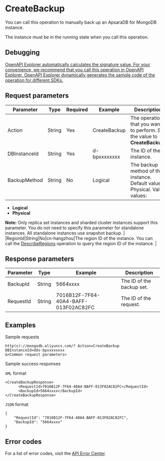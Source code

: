 # CreateBackup

You can call this operation to manually back up an ApsaraDB for MongoDB instance.

The instance must be in the running state when you call this operation.

## Debugging

[OpenAPI Explorer automatically calculates the signature value. For your convenience, we recommend that you call this operation in OpenAPI Explorer. OpenAPI Explorer dynamically generates the sample code of the operation for different SDKs.](https://api.aliyun.com/#product=Dds&api=CreateBackup&type=RPC&version=2015-12-01)

## Request parameters

|Parameter|Type|Required|Example|Description|
|---------|----|--------|-------|-----------|
|Action|String|Yes|CreateBackup|The operation that you want to perform. Set the value to **CreateBackup**. |
|DBInstanceId|String|Yes|d-bpxxxxxxxx|The ID of the instance. |
|BackupMethod|String|No|Logical|The backup method of the instance. Default value: Physical. Valid values:

 -   **Logical**
-   **Physical**

 **Note:** Only replica set instances and sharded cluster instances support this parameter. You do not need to specify this parameter for standalone instances. All standalone instances use snapshot backup. |
|RegionId|String|No|cn-hangzhou|The region ID of the instance. You can call the [DescribeRegions](~~61933~~) operation to query the region ID of the instance. |

## Response parameters

|Parameter|Type|Example|Description|
|---------|----|-------|-----------|
|BackupId|String|5664xxxx|The ID of the backup set. |
|RequestId|String|7016B12F-7F64-40A4-BAFF-013F02AC82FC|The ID of the request. |

## Examples

Sample requests

```
http(s)://mongodb.aliyuncs.com/? Action=CreateBackup
DBInstanceId=dds-bpxxxxxxxx
&<Common request parameters>
```

Sample success responses

`XML` format

```
<CreateBackupResponse>
	  <RequestId>7016B12F-7F64-40A4-BAFF-013F02AC82FC</RequestId>
	  <BackupId>5664xxxx</BackupId>
</CreateBackupResponse>
```

`JSON` format

```
{
    "RequestId": "7016B12F-7F64-40A4-BAFF-013F02AC82FC",
    "BackupId": "5664xxxx"
}
```

## Error codes

For a list of error codes, visit the [API Error Center](https://error-center.alibabacloud.com/status/product/Dds).

